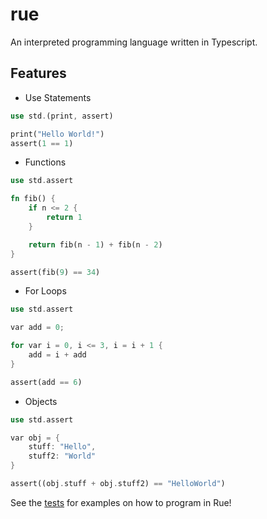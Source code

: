 # rue
An interpreted programming language written in Typescript.


## Features
* Use Statements
```rs
use std.(print, assert)

print("Hello World!")
assert(1 == 1)
```

* Functions
```rs
use std.assert

fn fib() {
	if n <= 2 {
		return 1
	}

	return fib(n - 1) + fib(n - 2)
}

assert(fib(9) == 34)
```

* For Loops
```rs
use std.assert

var add = 0;

for var i = 0, i <= 3, i = i + 1 {
	add = i + add
}

assert(add == 6)
```

* Objects
```rs
use std.assert

var obj = {
    stuff: "Hello",
    stuff2: "World"
}

assert((obj.stuff + obj.stuff2) == "HelloWorld")
```

See the [tests](test) for examples on how to program in Rue!

